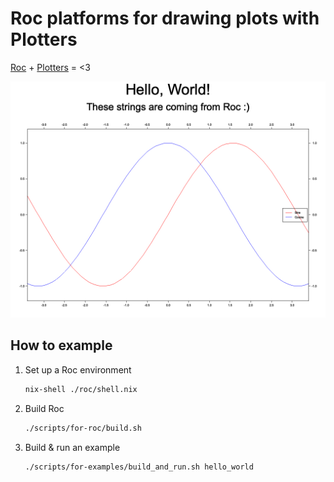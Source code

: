 # Roc platforms for drawing plots with Plotters

[Roc](https://roc-lang.org/)
+
[Plotters](https://github.com/38/plotters)
= <3

![hello world example image](./examples/hello_world.png)

## How to example

1. Set up a Roc environment

    ```sh
    nix-shell ./roc/shell.nix
    ```

1. Build Roc

    ```sh
    ./scripts/for-roc/build.sh
    ```

1. Build & run an example

    ```sh
    ./scripts/for-examples/build_and_run.sh hello_world
    ```
